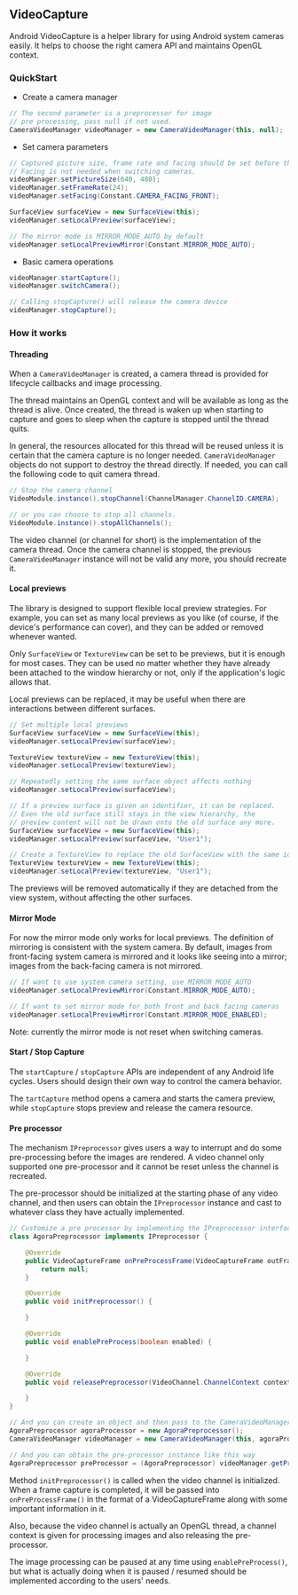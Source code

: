 ## VideoCapture

Android VideoCapture is a helper library for using Android system cameras easily. It helps to choose the right camera API and maintains OpenGL context.

### QuickStart

* Create a camera manager
```java
// The second parameter is a preprocessor for image
// pre processing, pass null if not used.
CameraVideoManager videoManager = new CameraVideoManager(this, null);
```

* Set camera parameters
```java
// Captured picture size, frame rate and facing should be set before the capture started.
// Facing is not needed when switching cameras.
videoManager.setPictureSize(640, 480);
videoManager.setFrameRate(24);
videoManager.setFacing(Constant.CAMERA_FACING_FRONT);

SurfaceView surfaceView = new SurfaceView(this);
videoManager.setLocalPreview(surfaceView);

// The mirror mode is MIRROR_MODE_AUTO by default
videoManager.setLocalPreviewMirror(Constant.MIRROR_MODE_AUTO);
```
* Basic camera operations
```java
videoManager.startCapture();
videoManager.switchCamera();

// Calling stopCapture() will release the camera device
videoManager.stopCapture();
```

### How it works

#### Threading

When a `CameraVideoManager` is created, a camera thread is provided for lifecycle callbacks and image processing.

The thread maintains an OpenGL context and will be available as long as the thread is alive. Once created, the thread is waken up when starting to capture and goes to sleep when the capture is stopped until the thread quits.

In general, the resources allocated for this thread will be reused unless it is certain that the camera capture is no longer needed. `CameraVideoManager` objects do not support to destroy the thread directly. If needed, you can call the following code to quit camera thread.

```java
// Stop the camera channel
VideoModule.instance().stopChannel(ChannelManager.ChannelID.CAMERA);

// or you can choose to stop all channels.
VideoModule.instance().stopAllChannels();
```

The video channel (or channel for short) is the implementation of the camera thread. Once the camera channel is stopped, the previous `CameraVideoManager` instance will not be valid any more, you should recreate it.

#### Local previews

The library is designed to support flexible local preview strategies. For example, you can set as many local previews as you like (of course, if the device's performance can cover), and they can be added or removed whenever wanted.

Only `SurfaceView` or `TextureView` can be set to be previews, but it is enough for most cases. They can be used no matter whether they have already been attached to the window hierarchy or not, only if the application's logic allows that.

Local previews can be replaced, it may be useful when there are interactions between different surfaces.

```java
// Set multiple local previews
SurfaceView surfaceView = new SurfaceView(this);
videoManager.setLocalPreview(surfaceView);

TextureView textureView = new TextureView(this);
videoManager.setLocalPreview(textureView);

// Repeatedly setting the same surface object affects nothing
videoManager.setLocalPreview(surfaceView);
```

```java
// If a preview surface is given an identifier, it can be replaced.
// Even the old surface still stays in the view hierarchy, the 
// preview content will not be drawn onto the old surface any more. 
SurfaceView surfaceView = new SurfaceView(this);
videoManager.setLocalPreview(surfaceView, "User1");

// Create a TextureView to replace the old SurfaceView with the same identifier
TextureView textureView = new TextureView(this);
videoManager.setLocalPreview(textureView, "User1");
```

The previews will be removed automatically if they are detached from the view system, without affecting the other surfaces.

#### Mirror Mode

For now the mirror mode only works for local previews. The definition of mirroring is consistent with the system camera. By default, images from front-facing system camera is mirrored and it looks like seeing into a mirror; images from the back-facing camera is not mirrored.

```java
// If want to use system camera setting, use MIRROR_MODE_AUTO
videoManager.setLocalPreviewMirror(Constant.MIRROR_MODE_AUTO);

// If want to set mirror mode for both front and back facing cameras
videoManager.setLocalPreviewMirror(Constant.MIRROR_MODE_ENABLED);
```

Note: currently the mirror mode is not reset when switching cameras.

#### Start / Stop Capture

The `startCapture` / `stopCapture` APIs are independent of any Android life cycles. Users should design their own way to control the camera behavior.

The `tartCapture` method opens a camera and starts the camera preview, while `stopCapture` stops preview and release the camera resource.

#### Pre processor

The mechanism `IPreprocessor` gives users a way to interrupt and do some pre-processing before the images are rendered. A video channel only supported one pre-processor and it cannot be reset unless the channel is recreated.

The pre-processor should be initialized at the starting phase of any video channel, and then users can obtain the `IPreprocessor` instance and cast to whatever class they have actually implemented.

```java
// Customize a pre processor by implementing the IPreprocessor interface
class AgoraPreprocessor implements IPreprocessor {

    @Override
    public VideoCaptureFrame onPreProcessFrame(VideoCaptureFrame outFrame, VideoChannel.ChannelContext context) {
        return null;
    }

    @Override
    public void initPreprocessor() {

    }

    @Override
    public void enablePreProcess(boolean enabled) {

    }

    @Override
    public void releasePreprocessor(VideoChannel.ChannelContext context) {

    }
}

// And you can create an object and then pass to the CameraVideoManager constructor
AgoraPreprocessor agoraProcessor = new AgoraPreprocessor();
CameraVideoManager videoManager = new CameraVideoManager(this, agoraProcessor); 

// And you can obtain the pre-processor instance like this way
AgoraPreprocessor preProcessor = (AgoraPreprocessor) videoManager.getPreprocessor();
```

Method `initPreprocessor()` is called when the video channel is initialized. When a frame capture is completed, it will be passed into `onPreProcessFrame()` in the format of a VideoCaptureFrame along with some important information in it.

Also, because the video channel is actually an OpenGL thread, a channel context is given for processing images and also releasing the pre-processor.

The image processing can be paused at any time using `enablePreProcess()`, but what is actually doing when it is paused / resumed should be implemented according to the users' needs.